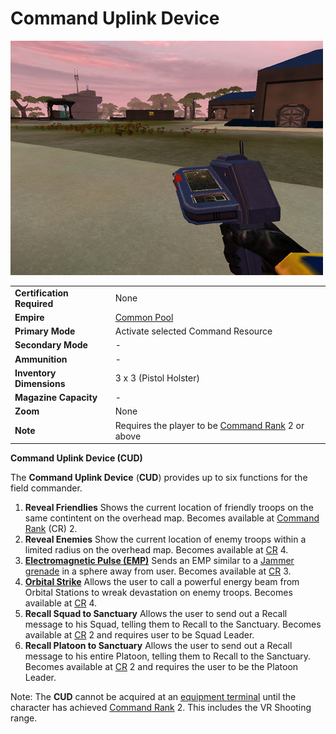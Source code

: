 # Command Uplink Device

![](../images/PSScreenShot0255.jpg "PSScreenShot0255.jpg")

|                            |                                                                                     |
| -------------------------- | ----------------------------------------------------------------------------------- |
| **Certification Required** | None                                                                                |
| **Empire**                 | [Common Pool](../terminology/Common_Pool.md)                                        |
| **Primary Mode**           | Activate selected Command Resource                                                  |
| **Secondary Mode**         | \-                                                                                  |
| **Ammunition**             | \-                                                                                  |
| **Inventory Dimensions**   | 3 x 3 (Pistol Holster)                                                              |
| **Magazine Capacity**      | \-                                                                                  |
| **Zoom**                   | None                                                                                |
| **Note**                   | Requires the player to be [Command Rank](../terminology/Command_Rank.md) 2 or above |

**Command Uplink Device (CUD)**

The **Command Uplink Device** (**CUD**) provides up to six functions for the
field commander.

1. **Reveal Friendlies** Shows the current location of friendly troops on the
   same contintent on the overhead map. Becomes available at
   [Command Rank](../terminology/Command_Rank.md) (CR) 2.
2. **Reveal Enemies** Show the current location of enemy troops within a limited
   radius on the overhead map. Becomes available at
   [CR](../terminology/Command_Rank.md) 4.
3. **[Electromagnetic Pulse (EMP)](../terminology/EMP.md)** Sends an EMP similar to
   a [Jammer grenade](Jammer_Grenade.md) in a sphere away from user. Becomes
   available at [CR](../terminology/Command_Rank.md) 3.
4. **[Orbital Strike](../terminology/Orbital_Strike.md)** Allows the user to call a
   powerful energy beam from Orbital Stations to wreak devastation on enemy
   troops. Becomes available at [CR](../terminology/Command_Rank.md) 4.
5. **Recall Squad to Sanctuary** Allows the user to send out a Recall message to
   his Squad, telling them to Recall to the Sanctuary. Becomes available at
   [CR](../terminology/Command_Rank.md) 2 and requires user to be Squad Leader.
6. **Recall Platoon to Sanctuary** Allows the user to send out a Recall message
   to his entire Platoon, telling them to Recall to the Sanctuary. Becomes
   available at [CR](../terminology/Command_Rank.md) 2 and requires the user to
   be the Platoon Leader.

Note: The **CUD** cannot be acquired at an
[equipment terminal](../items/Equipment_Terminal.md) until the character has
achieved [Command Rank](../terminology/Command_Rank.md) 2. This includes the VR
Shooting range.
